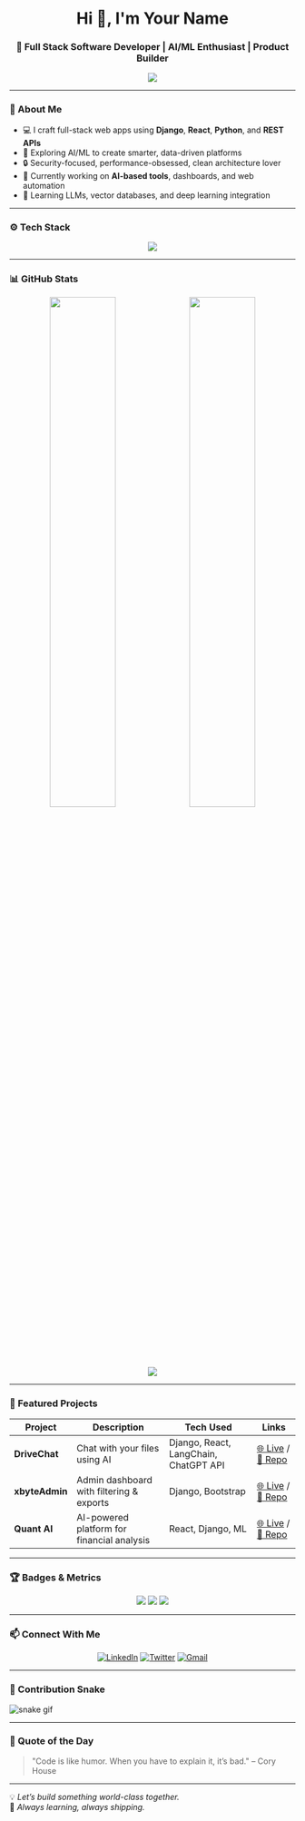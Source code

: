 <!-- README.md -->

<h1 align="center">Hi 👋, I'm Your Name</h1>
<h3 align="center">🚀 Full Stack Software Developer | AI/ML Enthusiast | Product Builder</h3>

<p align="center">
  <img src="https://readme-typing-svg.herokuapp.com?color=00BFFF&size=22&center=true&vCenter=true&lines=Clean+Code+%7C+Smart+Products+%7C+Scalable+Systems;AI+%2B+Web+Fusion;Let's+Build+the+Future+of+Tech!" />
</p>

---

### 🧠 About Me

- 💻 I craft full-stack web apps using **Django**, **React**, **Python**, and **REST APIs**
- 🧠 Exploring AI/ML to create smarter, data-driven platforms
- 🔒 Security-focused, performance-obsessed, clean architecture lover
- 🚀 Currently working on **AI-based tools**, dashboards, and web automation
- 🌱 Learning LLMs, vector databases, and deep learning integration

---

### ⚙️ Tech Stack

<p align="center">
  <img src="https://skillicons.dev/icons?i=python,django,react,js,ts,html,css,tailwind,git,github,mysql,postgres,vscode,postman,figma" />
</p>

---

### 📊 GitHub Stats

<p align="center">
  <img width="48%" src="https://github-readme-stats.vercel.app/api?username=your-username&show_icons=true&theme=tokyonight&hide_border=true&count_private=true" />
  <img width="48%" src="https://streak-stats.demolab.com?user=your-username&theme=tokyonight&hide_border=true" />
</p>

<p align="center">
  <img src="https://github-readme-activity-graph.vercel.app/graph?username=your-username&theme=tokyo-night&hide_border=true" />
</p>

---

### 🚀 Featured Projects

| Project        | Description                                        | Tech Used                            | Links                          |
|----------------|----------------------------------------------------|--------------------------------------|--------------------------------|
| **DriveChat**  | Chat with your files using AI                     | Django, React, LangChain, ChatGPT API | [🌐 Live](#) / [📁 Repo](#)     |
| **xbyteAdmin** | Admin dashboard with filtering & exports          | Django, Bootstrap                    | [🌐 Live](#) / [📁 Repo](#)     |
| **Quant AI**   | AI-powered platform for financial analysis        | React, Django, ML                    | [🌐 Live](#) / [📁 Repo](#)     |

---

### 🏆 Badges & Metrics

<p align="center">
  <img src="https://img.shields.io/github/followers/your-username?label=Followers&style=social" />
  <img src="https://img.shields.io/github/stars/your-username?style=social" />
  <img src="https://komarev.com/ghpvc/?username=your-username&label=Profile+Views&color=blue&style=flat-square" />
</p>

---

### 📫 Connect With Me

<p align="center">
  <a href="https://linkedin.com/in/your-linkedin" target="_blank"><img alt="LinkedIn" src="https://img.shields.io/badge/LinkedIn-blue?logo=linkedin&logoColor=white" /></a>
  <a href="https://twitter.com/your-twitter" target="_blank"><img alt="Twitter" src="https://img.shields.io/badge/Twitter-blue?logo=twitter&logoColor=white" /></a>
  <a href="mailto:youremail@example.com"><img alt="Gmail" src="https://img.shields.io/badge/Email-D14836?logo=gmail&logoColor=white" /></a>
</p>

---

### 🐍 Contribution Snake

![snake gif](https://github.com/your-username/your-username/blob/output/github-contribution-grid-snake.svg)

---

### 💬 Quote of the Day

> "Code is like humor. When you have to explain it, it’s bad." – Cory House

---

💡 *Let’s build something world-class together.*  
🎯 *Always learning, always shipping.*

